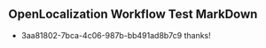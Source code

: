 ## OpenLocalization Workflow Test MarkDown
* 3aa81802-7bca-4c06-987b-bb491ad8b7c9 thanks!

<!--HONumber=Jul16_HO2-->


